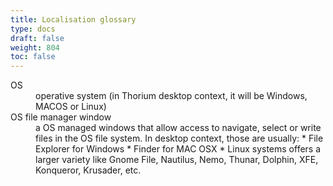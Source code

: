 ```yaml
---
title: Localisation glossary
type: docs
draft: false
weight: 804
toc: false
---
```


<dl>
<!-- 
<dt></dt>
<dd></dd> 
-->
<dt id="os">OS</dt>
<dd>operative system (in Thorium desktop context, it will be Windows, MACOS or Linux)</dd>
<dt id="osfilemanager">OS file manager window</dt>
<dd>a OS managed windows that allow access to navigate, select or write files in the OS file system. In desktop context, those are usually:
  * File Explorer for Windows
  * Finder for MAC OSX
  * Linux systems offers a larger variety like Gnome File, Nautilus, Nemo, Thunar, Dolphin, XFE, Konqueror, Krusader, etc.
</dd>
<dt></dt>
<dd></dd>
<dt></dt>
<dd></dd>

<dl>